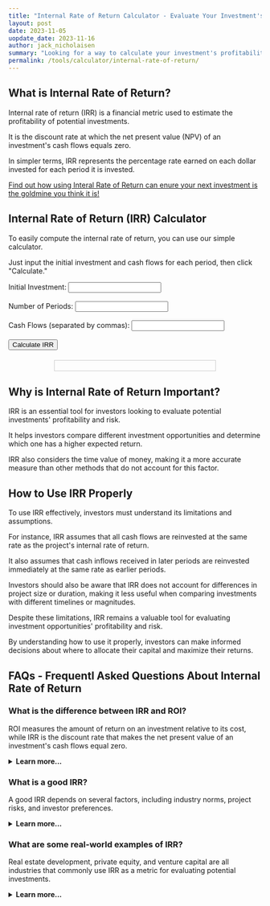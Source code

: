 ```yaml
---
title: "Internal Rate of Return Calculator - Evaluate Your Investment's Profitability"
layout: post
date: 2023-11-05
uopdate_date: 2023-11-16
author: jack_nicholaisen
summary: "Looking for a way to calculate your investment's profitability? Our Internal Rate of Return Calculator is just what you need!" 
permalink: /tools/calculator/internal-rate-of-return/
---
```


## What is Internal Rate of Return?

Internal rate of return (IRR) is a financial metric used to estimate the profitability of potential investments.

It is the discount rate at which the net present value (NPV) of an investment's cash flows equals zero. 

In simpler terms, IRR represents the percentage rate earned on each dollar invested for each period it is invested.

<a href="/time-value-of-money/internal-rate-of-return/" target="_blank">Find out how using Interal Rate of Return can enure your next investment is the goldmine you think it is!</a>

## Internal Rate of Return (IRR) Calculator

To easily compute the internal rate of return, you can use our simple calculator. 

Just input the initial investment and cash flows for each period, then click "Calculate."


<style>
    #result-box {
      width: 300px;
      margin: 20px auto;
      padding: 10px;
      border: 1px solid #ccc;
      text-align: center;
    }
</style>
</head>
<body>
    <label for="initial-investment">Initial Investment:</label>
    <input type="number" id="initial-investment">
    <br><br>
    <label for="num-periods">Number of Periods:</label>
    <input type="number" id="num-periods">
    <br><br>
    <label for="cash-flows">Cash Flows (separated by commas):</label>
    <input type="text" id="cash-flows">
    <br><br>
    <button onclick="calculateIRR()">Calculate IRR</button>

  <div id="result-box"></div>

  <script>
    function calculateIRR() {
      const initialInvestment = parseFloat(document.getElementById('initial-investment').value);
      const numPeriods = parseInt(document.getElementById('num-periods').value);
      const cashFlowsInput = document.getElementById('cash-flows').value;
      const cashFlows = cashFlowsInput.split(',').map(parseFloat);

      const irr = computeIRR(initialInvestment, numPeriods, cashFlows);
      displayResult(irr);
    }

    function computeIRR(initialInvestment, numPeriods, cashFlows) {
      const tolerance = 0.0001;
      let irrGuess = 0.1; // Initial guess for IRR
      let iterations = 0;

      do {
        let npv = 0;
        for (let i = 0; i < numPeriods; i++) {
          npv += cashFlows[i] / Math.pow(1 + irrGuess, i + 1);
        }
        npv += -initialInvestment;
        const derivative = calculateDerivative(cashFlows, irrGuess, numPeriods);
        const delta = npv / derivative;
        irrGuess -= delta;
        iterations++;
      } while (Math.abs(npv) > tolerance && iterations < 10000);

      return irrGuess * 100; // Return IRR as a percentage
    }

    function calculateDerivative(cashFlows, irr, numPeriods) {
      let derivative = 0;
      for (let i = 0; i < numPeriods; i++) {
        derivative += (i + 1) * cashFlows[i] / Math.pow(1 + irr, i + 2);
      }
      return derivative;
    }

    function displayResult(irr) {
      const resultBox = document.getElementById('result-box');
      resultBox.innerHTML = `<p>Internal Rate of Return (IRR): ${irr.toFixed(2)}%</p>`;
    }
  </script>
</body>

## Why is Internal Rate of Return Important?

IRR is an essential tool for investors looking to evaluate potential investments' profitability and risk. 

It helps investors compare different investment opportunities and determine which one has a higher expected return. 

IRR also considers the time value of money, making it a more accurate measure than other methods that do not account for this factor.

## How to Use IRR Properly

To use IRR effectively, investors must understand its limitations and assumptions. 

For instance, IRR assumes that all cash flows are reinvested at the same rate as the project's internal rate of return. 

It also assumes that cash inflows received in later periods are reinvested immediately at the same rate as earlier periods.

Investors should also be aware that IRR does not account for differences in project size or duration, making it less useful when comparing investments with different timelines or magnitudes.

Despite these limitations, IRR remains a valuable tool for evaluating investment opportunities' profitability and risk. 

By understanding how to use it properly, investors can make informed decisions about where to allocate their capital and maximize their returns.

## FAQs - Frequentl Asked Questions About Internal Rate of Return

<h3>What is the difference between IRR and ROI?</h3>
<p>ROI measures the amount of return on an investment relative to its cost, while IRR is the discount rate that makes the net present value of an investment's cash flows equal zero.</p>
<details>
<summary><b>Learn more...</b></summary>
<br>
<p>Return on investment (ROI) and internal rate of return (IRR) are both metrics used to evaluate the profitability of potential investments.</p>
<p>However, they differ in several key ways. ROI measures the amount of return on an investment relative to its cost, expressed as a percentage.</p>
<p>It does not consider the time value of money or take into account the duration of an investment.</p>
<p>On the other hand, IRR is a more comprehensive metric that accounts for both the magnitude and timing of an investment's cash flows.</p>
<p>It calculates the discount rate at which all future cash inflows from an investment are equal to its initial cost.</p>
<p>While ROI is a useful metric for assessing short-term profitability, IRR provides a more accurate measure of long-term value creation.</p>
</details>

<h3>What is a good IRR?</h3>
<p>A good IRR depends on several factors, including industry norms, project risks, and investor preferences.</p>
<details>
<summary><b>Learn more...</b></summary>
<br>
<p>There is no one-size-fits-all answer to what constitutes a "good" internal rate of return (IRR).</p>
<p>The ideal IRR varies depending on industry norms, project risks, and investor preferences.</p>
<p>For instance, some industries may have higher average IRRs than others due to factors like technological innovation or market volatility.</p>
<p>Additionally, projects with higher risks may require higher IRRs to justify the investment.</p>
<p>Finally, investors' preferences and risk tolerance also play a role in determining what constitutes a good IRR.</p> 
<p>While some may be comfortable with lower returns in exchange for greater certainty, others may prioritize maximizing returns even if it means taking on more risk.</p>
</details>

<h3>What are some real-world examples of IRR?</h3>
<p>Real estate development, private equity, and venture capital are all industries that commonly use IRR as a metric for evaluating potential investments.</p>
<details>
<summary><b>Learn more...</b></summary>
<br>
<p>Internal rate of return (IRR) is a widely used metric in many industries, including real estate development, private equity, and venture capital.</p>
<p>In real estate development, developers use IRR to evaluate the profitability of potential projects by comparing the expected returns to the project's costs.</p>
<p>Private equity firms use IRR to assess the attractiveness of potential investments in companies by estimating future cash flows and discounting them back to their present value.</p>
<p>Similarly, venture capitalists use IRR to evaluate early-stage companies' potential by assessing their growth prospects and estimating future cash flows.</p>
</details>

